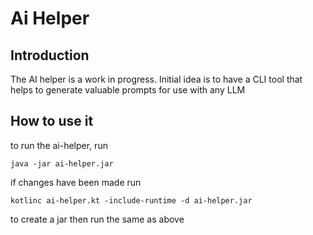 # Ai Helper

## Introduction
The AI helper is a work in progress. Initial idea is to have a CLI tool that helps to generate valuable prompts for use with any LLM

## How to use it
to run the ai-helper, run 
```
java -jar ai-helper.jar 
```

if changes have been made run 
```
kotlinc ai-helper.kt -include-runtime -d ai-helper.jar
```
to create a jar then run the same as above
